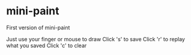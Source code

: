 # mini-paint
First version of mini-paint 

Just use your finger or mouse to draw
Click 's' to save
Click 'r' to replay what you saved
Click 'c' to clear
